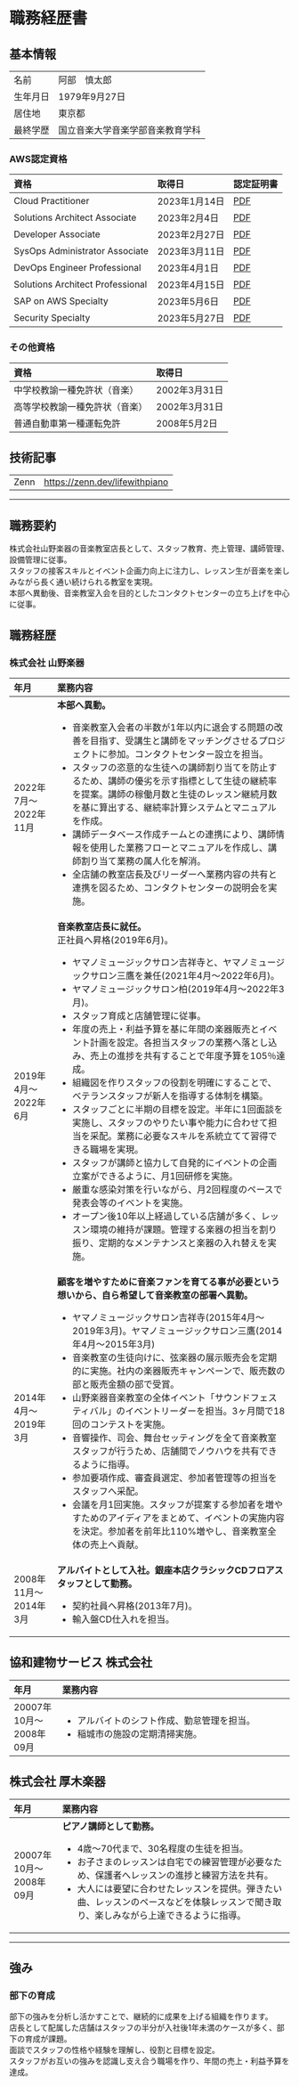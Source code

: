 # 職務経歴書

## 基本情報

<table>
  <tbody>
    <tr>
      <td align="left">名前</td>
      <td align="left">阿部　慎太郎</td>
    </tr>
    <tr>
      <td align="left">生年月日</td>
      <td align="left">1979年9月27日</td>
    </tr>
    <tr>
      <td align="left">居住地</td>
      <td align="left">東京都</td>
    </tr>    
    <tr>
      <td align="left">最終学歴</td>
      <td align="left">国立音楽大学音楽学部音楽教育学科</td>
    </tr> 
  </tbody>
</table>

### AWS認定資格

<table>
  <thead>
    <tr>
      <th align="left">資格</th>
      <th align="left">取得日</th>
      <th align="left">認定証明書</th>
    </tr>
  </thead>
  <tbody>
    <tr>
      <td align="left">Cloud Practitioner</td>
      <td align="left">2023年1月14日</td>
      <td align="left"><a href="https://github.com/Shintaro-Abe/Shintaro-Abe/blob/b22763b998f501a96f87238974d24079ff092a1a/certificates/AWS%20Certified%20Cloud%20Practitioner%20certificate.pdf">PDF</a></td>
    </tr>
    <tr>
      <td align="left">Solutions Architect Associate</td>
      <td align="left">2023年2月4日</td>
      <td align="left"><a href="https://github.com/Shintaro-Abe/Shintaro-Abe/blob/b22763b998f501a96f87238974d24079ff092a1a/certificates/AWS%20Certified%20Solutions%20Architect%20-%20Associate%20certificate.pdf">PDF</a></td>
    </tr>
    <tr>
      <td align="left">Developer Associate</td>
      <td align="left">2023年2月27日</td>
      <td align="left"><a href="https://github.com/Shintaro-Abe/Shintaro-Abe/blob/b22763b998f501a96f87238974d24079ff092a1a/certificates/AWS%20Certified%20Developer%20-%20Associate%20certificate.pdf">PDF</a></td>
    </tr>    
    <tr>
      <td align="left">SysOps Administrator Associate</td>
      <td align="left">2023年3月11日</td>
      <td align="left"><a href="https://github.com/Shintaro-Abe/Shintaro-Abe/blob/b22763b998f501a96f87238974d24079ff092a1a/certificates/AWS%20Certified%20SysOps%20Administrator%20-%20Associate%20certificate.pdf">PDF</a></td>
    </tr> 
    <tr>
      <td align="left">DevOps Engineer Professional</td>
      <td align="left">2023年4月1日</td>
      <td align="left"><a href="https://github.com/Shintaro-Abe/Shintaro-Abe/blob/dcf479e5764ae68a8492c30b95110d1e0077f4c9/certificates/AWS%20Certified%20DevOps%20Engineer%20-%20Professional%20certificate.pdf">PDF</a></td>
    </tr> 
    <tr>
      <td align="left">Solutions Architect Professional</td>
      <td align="left">2023年4月15日</td>
      <td align="left"><a href="https://github.com/Shintaro-Abe/Shintaro-Abe/blob/324870a261a6e81e667c33303d158398fa43831c/certificates/AWS%20Certified%20Solutions%20Architect%20-%20Professional%20certificate.pdf">PDF</a></td>
    </tr> 
    <tr>
      <td align="left">SAP on AWS Specialty</td>
      <td align="left">2023年5月6日</td>
      <td align="left"><a href="https://github.com/Shintaro-Abe/Shintaro-Abe/blob/39df6168f6b94589bfeee78d062a0e35faffe0c2/certificates/AWS%20Certified_%20SAP%20on%20AWS%20-%20Specialty%20certificate.pdf">PDF</a></td>
    </tr> 
    <tr>
      <td align="left">Security Specialty</td>
      <td align="left">2023年5月27日</td>
      <td align="left"><a href="https://github.com/Shintaro-Abe/Shintaro-Abe/blob/39df6168f6b94589bfeee78d062a0e35faffe0c2/certificates/AWS%20Certified_%20SAP%20on%20AWS%20-%20Specialty%20certificate.pdf">PDF</a></td>
    </tr> 
  </tbody>
</table>

### その他資格

<table>
  <thead>
    <tr>
      <th align="left">資格</th>
      <th align="left">取得日</th>
    </tr>
  </thead>
  <tbody>
    <tr>
      <td align="left">中学校教諭一種免許状（音楽）</td>
      <td align="left">2002年3月31日</td>
    </tr>
    <tr>
      <td align="left">高等学校教諭一種免許状（音楽）</td>
      <td align="left">2002年3月31日</td>
    </tr>
    <tr>
      <td align="left">普通自動車第一種運転免許</td>
      <td align="left">2008年5月2日</td>
    </tr>    
  </tbody>
</table>

## 技術記事

<table>
  <tbody>
    <tr>
      <td align="left">Zenn</td>
      <td align="left"><a href="https://zenn.dev/lifewithpiano">https://zenn.dev/lifewithpiano</a></td>
    </tr> 
  </tbody>
</table>


---

## 職務要約

株式会社山野楽器の音楽教室店長として、スタッフ教育、売上管理、講師管理、設備管理に従事。
<br>スタッフの接客スキルとイベント企画力向上に注力し、レッスン生が音楽を楽しみながら長く通い続けられる教室を実現。
<br>本部へ異動後、音楽教室入会を目的としたコンタクトセンターの立ち上げを中心に従事。

## 職務経歴

### 株式会社 山野楽器

<table>
  <colgroup>
    <col style="width: 10%">
    <col style="width: 60%">
  </colgroup>
  <thead>
    <tr>
      <th align="left">年月</th>
      <th align="left">業務内容</th>
    </tr>
  </thead>
  <tbody>
    <tr>
      <td align="left">2022年7月〜<br>2022年11月</td>
      <td align="left"><strong>本部へ異動。</strong>
        <ul>
          <li>音楽教室入会者の半数が1年以内に退会する問題の改善を目指す、受講生と講師をマッチングさせるプロジェクトに参加。コンタクトセンター設立を担当。</li>
          <li>スタッフの恣意的な生徒への講師割り当てを防止するため、講師の優劣を示す指標として生徒の継続率を提案。講師の稼働月数と生徒のレッスン継続月数を基に算出する、継続率計算システムとマニュアルを作成。</li>
          <li>講師データベース作成チームとの連携により、講師情報を使用した業務フローとマニュアルを作成し、講師割り当て業務の属人化を解消。</li>
          <li>全店舗の教室店長及びリーダーへ業務内容の共有と連携を図るため、コンタクトセンターの説明会を実施。</li>
        </ul>
      </td>
    </tr>
    <tr>
      <td align="left">2019年4月〜<br>2022年6月</td>
      <td align="left"><strong>音楽教室店長に就任。</strong><br>正社員へ昇格(2019年6月)。
        <ul>
          <li>ヤマノミュージックサロン吉祥寺と、ヤマノミュージックサロン三鷹を兼任(2021年4月〜2022年6月)。</li>
          <li>ヤマノミュージックサロン柏(2019年4月〜2022年3月)。</li>
          <li>スタッフ育成と店舗管理に従事。</li>
          <li>年度の売上・利益予算を基に年間の楽器販売とイベント計画を設定。各担当スタッフの業務へ落とし込み、売上の進捗を共有することで年度予算を105％達成。</li>
          <li>組織図を作りスタッフの役割を明確にすることで、ベテランスタッフが新人を指導する体制を構築。</li>
          <li>スタッフごとに半期の目標を設定。半年に1回面談を実施し、スタッフのやりたい事や能力に合わせて担当を采配。業務に必要なスキルを系統立てて習得できる職場を実現。</li>
          <li>スタッフが講師と協力して自発的にイベントの企画立案ができるように、月1回研修を実施。</li>
          <li>厳重な感染対策を行いながら、月2回程度のペースで発表会等のイベントを実施。</li>
          <li>オープン後10年以上経過している店舗が多く、レッスン環境の維持が課題。管理する楽器の担当を割り振り、定期的なメンテナンスと楽器の入れ替えを実施。</li>
        </ul>
      </td>
    </tr>
    <tr>
      <td align="left">2014年4月〜<br>2019年3月</td>
      <td align="left"><strong>顧客を増やすために音楽ファンを育てる事が必要という想いから、自ら希望して音楽教室の部署へ異動。</strong>
        <ul>
          <li>ヤマノミュージックサロン吉祥寺(2015年4月〜2019年3月)。ヤマノミュージックサロン三鷹(2014年4月〜2015年3月)</li>
          <li>音楽教室の生徒向けに、弦楽器の展示販売会を定期的に実施。社内の楽器販売キャンペーンで、販売数の部と販売金額の部で受賞。</li>
          <li>山野楽器音楽教室の全体イベント「サウンドフェスティバル」のイベントリーダーを担当。3ヶ月間で18回のコンテストを実施。</li>
          <li>音響操作、司会、舞台セッティングを全て音楽教室スタッフが行うため、店舗間でノウハウを共有できるように指導。</li>
          <li>参加要項作成、審査員選定、参加者管理等の担当をスタッフへ采配。</li>
          <li>会議を月1回実施。スタッフが提案する参加者を増やすためのアイディアをまとめて、イベントの実施内容を決定。参加者を前年比110%増やし、音楽教室全体の売上へ貢献。</li>
        </ul>
      </td>
    </tr>   
    <tr>
      <td align="left">2008年11月〜<br>2014年3月</td>
      <td align="left"><strong>アルバイトとして入社。銀座本店クラシックCDフロアスタッフとして勤務。</strong>
        <ul>
          <li>契約社員へ昇格(2013年7月)。</li>
          <li>輸入盤CD仕入れを担当。</li>
        </ul>
      </td>
    </tr>
  </tbody>
</table>

## 協和建物サービス 株式会社

<table>
  <colgroup>
    <col style="width: 10%">
    <col style="width: 60%">
  </colgroup>
  <thead>
    <tr>
      <th align="left">年月</th>
      <th align="left">業務内容</th>
    </tr>
  </thead>
  <tbody>
    <tr>
      <td align="left">20007年10月〜<br>2008年09月</td>
      <td align="left">
        <ul>
          <li>アルバイトのシフト作成、勤怠管理を担当。</li>
          <li>稲城市の施設の定期清掃実施。</li>
        </ul>
      </td>
    </tr>
  </tbody>
</table>

## 株式会社 厚木楽器

<table>
  <colgroup>
    <col style="width: 10%">
    <col style="width: 60%">
  </colgroup>
  <thead>
    <tr>
      <th align="left">年月</th>
      <th align="left">業務内容</th>
    </tr>
  </thead>
  <tbody>
    <tr>
      <td align="left">20007年10月〜<br>2008年09月</td>
      <td align="left"><strong>ピアノ講師として勤務。</strong>
        <ul>
          <li>4歳〜70代まで、30名程度の生徒を担当。</li>
          <li>お子さまのレッスンは自宅での練習管理が必要なため、保護者へレッスンの進捗と練習方法を共有。</li>
          <li>大人には要望に合わせたレッスンを提供。弾きたい曲、レッスンのペースなどを体験レッスンで聞き取り、楽しみながら上達できるように指導。</li>
        </ul>
      </td>
    </tr>
  </tbody>
</table>


---

## 強み
### 部下の育成
部下の強みを分析し活かすことで、継続的に成果を上げる組織を作ります。
<br>店長として配属した店舗はスタッフの半分が入社後1年未満のケースが多く、部下の育成が課題。
<br>面談でスタッフの性格や経験を理解し、役割と目標を設定。
<br>スタッフがお互いの強みを認識し支え合う職場を作り、年間の売上・利益予算を達成。
